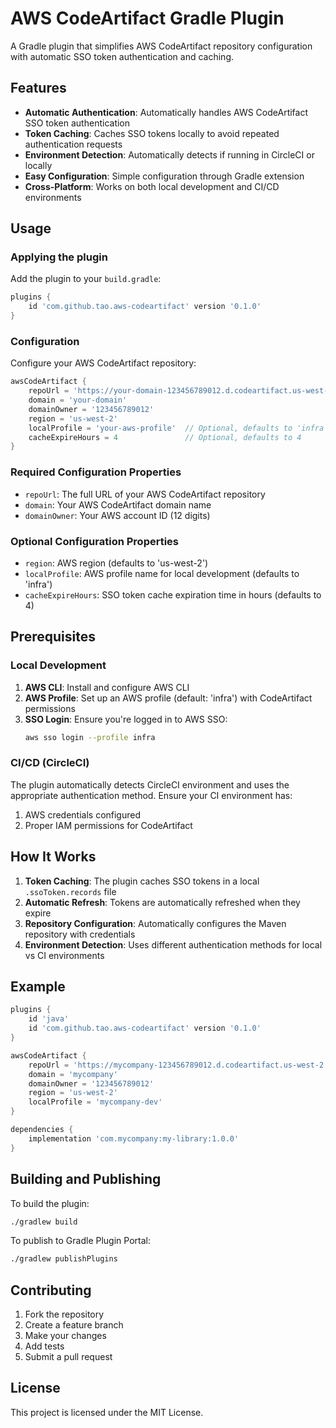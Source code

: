 # AWS CodeArtifact Gradle Plugin

A Gradle plugin that simplifies AWS CodeArtifact repository configuration with automatic SSO token authentication and caching.

## Features

- **Automatic Authentication**: Automatically handles AWS CodeArtifact SSO token authentication
- **Token Caching**: Caches SSO tokens locally to avoid repeated authentication requests
- **Environment Detection**: Automatically detects if running in CircleCI or locally
- **Easy Configuration**: Simple configuration through Gradle extension
- **Cross-Platform**: Works on both local development and CI/CD environments

## Usage

### Applying the plugin

Add the plugin to your `build.gradle`:

```gradle
plugins {
    id 'com.github.tao.aws-codeartifact' version '0.1.0'
}
```

### Configuration

Configure your AWS CodeArtifact repository:

```gradle
awsCodeArtifact {
    repoUrl = 'https://your-domain-123456789012.d.codeartifact.us-west-2.amazonaws.com/maven/your-repo/'
    domain = 'your-domain'
    domainOwner = '123456789012'
    region = 'us-west-2'
    localProfile = 'your-aws-profile'  // Optional, defaults to 'infra'
    cacheExpireHours = 4               // Optional, defaults to 4
}
```

### Required Configuration Properties

- `repoUrl`: The full URL of your AWS CodeArtifact repository
- `domain`: Your AWS CodeArtifact domain name
- `domainOwner`: Your AWS account ID (12 digits)

### Optional Configuration Properties

- `region`: AWS region (defaults to 'us-west-2')
- `localProfile`: AWS profile name for local development (defaults to 'infra')
- `cacheExpireHours`: SSO token cache expiration time in hours (defaults to 4)

## Prerequisites

### Local Development

1. **AWS CLI**: Install and configure AWS CLI
2. **AWS Profile**: Set up an AWS profile (default: 'infra') with CodeArtifact permissions
3. **SSO Login**: Ensure you're logged in to AWS SSO:
   ```bash
   aws sso login --profile infra
   ```

### CI/CD (CircleCI)

The plugin automatically detects CircleCI environment and uses the appropriate authentication method. Ensure your CI environment has:

1. AWS credentials configured
2. Proper IAM permissions for CodeArtifact

## How It Works

1. **Token Caching**: The plugin caches SSO tokens in a local `.ssoToken.records` file
2. **Automatic Refresh**: Tokens are automatically refreshed when they expire
3. **Repository Configuration**: Automatically configures the Maven repository with credentials
4. **Environment Detection**: Uses different authentication methods for local vs CI environments

## Example

```gradle
plugins {
    id 'java'
    id 'com.github.tao.aws-codeartifact' version '0.1.0'
}

awsCodeArtifact {
    repoUrl = 'https://mycompany-123456789012.d.codeartifact.us-west-2.amazonaws.com/maven/maven-central/'
    domain = 'mycompany'
    domainOwner = '123456789012'
    region = 'us-west-2'
    localProfile = 'mycompany-dev'
}

dependencies {
    implementation 'com.mycompany:my-library:1.0.0'
}
```

## Building and Publishing

To build the plugin:

```bash
./gradlew build
```

To publish to Gradle Plugin Portal:

```bash
./gradlew publishPlugins
```

## Contributing

1. Fork the repository
2. Create a feature branch
3. Make your changes
4. Add tests
5. Submit a pull request

## License

This project is licensed under the MIT License.
